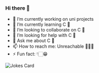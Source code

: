 ### Hi there 👻

- 🔭 I’m currently working on uni projects
- 🌱 I’m currently learning C 🚀
- 👯 I’m looking to collaborate on C 🚀
- 🤔 I’m looking for help with C 🚀
- 💬 Ask me about C 🚀
- 📫 How to reach me: Unreachable 🤷🏻‍♀️
- ⚡ Fun fact: 👇🏻😁

![Jokes Card](https://readme-jokes.vercel.app/api?hideBorder&theme=cobalt&qColor=%23944bcc&aColor=%23bbdb51)
